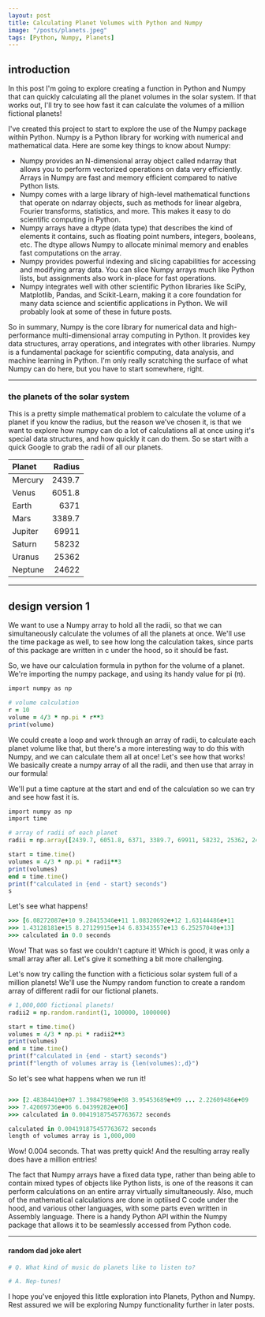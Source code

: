 ```yaml
---
layout: post
title: Calculating Planet Volumes with Python and Numpy
image: "/posts/planets.jpeg"
tags: [Python, Numpy, Planets]
---
```


## introduction
In this post I'm going to explore creating a function in Python and Numpy that can quickly calculating all the planet volumes in the solar system.  If that works out, I'll try to see how fast it can calculate the volumes of a million fictional planets!

I've created this project to start to explore the use of the Numpy package within Python.  Numpy is a Python library for working with numerical and mathematical data. Here are some key things to know about Numpy:

* Numpy provides an N-dimensional array object called ndarray that allows you to perform vectorized operations on data very efficiently. Arrays in Numpy are fast and memory efficient compared to native Python lists.
* Numpy comes with a large library of high-level mathematical functions that operate on ndarray objects, such as methods for linear algebra, Fourier transforms, statistics, and more. This makes it easy to do scientific computing in Python.
* Numpy arrays have a dtype (data type) that describes the kind of elements it contains, such as floating point numbers, integers, booleans, etc. The dtype allows Numpy to allocate minimal memory and enables fast computations on the array.
* Numpy provides powerful indexing and slicing capabilities for accessing and modifying array data. You can slice Numpy arrays much like Python lists, but assignments also work in-place for fast operations.
* Numpy integrates well with other scientific Python libraries like SciPy, Matplotlib, Pandas, and Scikit-Learn, making it a core foundation for many data science and scientific applications in Python.  We will probably look at some of these in future posts.

So in summary, Numpy is the core library for numerical data and high-performance multi-dimensional array computing in Python. It provides key data structures, array operations, and integrates with other libraries. Numpy is a fundamental package for scientific computing, data analysis, and machine learning in Python.  I'm only really scratching the surface of what Numpy can do here, but you have to start somewhere, right. 

---
### the planets of the solar system
This is a pretty simple mathematical problem to calculate the volume of a planet if you know the radius, but the reason we've chosen it, is that we want to explore how numpy can do a lot of calculations all at once using it's special data structures, and how quickly it can do them. So se start with a quick Google to grab the radii of all our planets. 

| Planet | Radius |  
|:---|---:|
| Mercury | 2439.7 | 
| Venus | 6051.8 | 
| Earth | 6371 |
| Mars | 3389.7 |
| Jupiter | 69911 |
| Saturn | 58232 |
| Uranus | 25362 |
| Neptune | 24622 |

---
## design version 1
We want to use a Numpy array to hold all the radii, so that we can simultaneously calculate the volumes of all the planets at once.  We'll use the time package as well, to see how long the calculation takes, since parts of this package are written in c under the hood, so it should be fast. 

So, we have our calculation formula in python for the volume of a planet.  We're importing the numpy package, and using its handy value for pi (&pi;).  
```ruby
import numpy as np

# volume calculation
r = 10
volume = 4/3 * np.pi * r**3
print(volume)

```

We could create a loop and work through an array of radii, to calculate each planet volume like that, but there's a more interesting way to do this with Numpy, and we can calculate them all at once!  Let's see how that works!  We basically create a numpy array of all the radii, and then use that array in our formula!

We'll put a time capture at the start and end of the calculation so we can try and see how fast it is.

```ruby
import numpy as np
import time

# array of radii of each planet
radii = np.array([2439.7, 6051.8, 6371, 3389.7, 69911, 58232, 25362, 24622])

start = time.time()
volumes = 4/3 * np.pi * radii**3
print(volumes)
end = time.time()
print(f"calculated in {end - start} seconds")
s
```

Let's see what happens!

```ruby
>>> [6.08272087e+10 9.28415346e+11 1.08320692e+12 1.63144486e+11
>>> 1.43128181e+15 8.27129915e+14 6.83343557e+13 6.25257040e+13]
>>> calculated in 0.0 seconds
```
Wow! That was so fast we couldn't capture it!  Which is good, it was only a small array after all.  Let's give it something a bit more challenging.

Let's now try calling the function with a ficticious solar system full of a million planets!
We'll use the Numpy random function to create a random array of different radii for our fictional planets.

```ruby
# 1,000,000 fictional planets!
radii2 = np.random.randint(1, 100000, 1000000)

start = time.time()
volumes = 4/3 * np.pi * radii2**3
print(volumes)
end = time.time()
print(f"calculated in {end - start} seconds")
print(f"length of volumes array is {len(volumes):,d}")

```
So let's see what happens when we run it!

```ruby

>>> [2.48384410e+07 1.39847989e+08 3.95453689e+09 ... 2.22609486e+09
>>> 7.42069736e+06 6.04399282e+06]
>>> calculated in 0.004191875457763672 seconds

calculated in 0.004191875457763672 seconds
length of volumes array is 1,000,000

```
Wow! 0.004 seconds. That was pretty quick! And the resulting array really does have a million entries!

The fact that Numpy arrays have a fixed data type, rather than being able to contain mixed types of objects like Python lists, is one of the reasons it can perform calculations on an entire array virtually simultaneously.  Also, much of the mathematical calculations are done in optiised C code under the hood, and various other languages, with some parts even written in Assembly language.  There is a handy Python API within the Numpy package that allows it to be seamlessly accessed from Python code. 

---
#### random dad joke alert

```ruby
# Q. What kind of music do planets like to listen to? 

# A. Nep-tunes!
```

I hope you've enjoyed this little exploration into Planets, Python and Numpy.  Rest assured we will be exploring Numpy functionality further in later posts.
